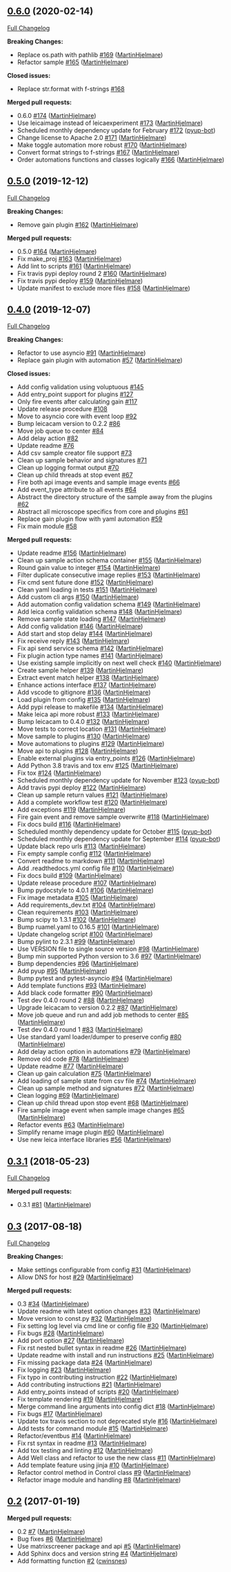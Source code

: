 ## [0.6.0](https://github.com/CellProfiling/cam_acq/tree/0.6.0) (2020-02-14)
[Full Changelog](https://github.com/CellProfiling/cam_acq/compare/0.5.0...0.6.0)

**Breaking Changes:**

- Replace os.path with pathlib [\#169](https://github.com/CellProfiling/cam_acq/pull/169) ([MartinHjelmare](https://github.com/MartinHjelmare))
- Refactor sample [\#165](https://github.com/CellProfiling/cam_acq/pull/165) ([MartinHjelmare](https://github.com/MartinHjelmare))

**Closed issues:**

- Replace str.format with f-strings [\#168](https://github.com/CellProfiling/cam_acq/issues/168)

**Merged pull requests:**

- 0.6.0 [\#174](https://github.com/CellProfiling/cam_acq/pull/174) ([MartinHjelmare](https://github.com/MartinHjelmare))
- Use leicaimage instead of leicaexperiment [\#173](https://github.com/CellProfiling/cam_acq/pull/173) ([MartinHjelmare](https://github.com/MartinHjelmare))
- Scheduled monthly dependency update for February [\#172](https://github.com/CellProfiling/cam_acq/pull/172) ([pyup-bot](https://github.com/pyup-bot))
- Change license to Apache 2.0 [\#171](https://github.com/CellProfiling/cam_acq/pull/171) ([MartinHjelmare](https://github.com/MartinHjelmare))
- Make toggle automation more robust [\#170](https://github.com/CellProfiling/cam_acq/pull/170) ([MartinHjelmare](https://github.com/MartinHjelmare))
- Convert format strings to f-strings [\#167](https://github.com/CellProfiling/cam_acq/pull/167) ([MartinHjelmare](https://github.com/MartinHjelmare))
- Order automations functions and classes logically [\#166](https://github.com/CellProfiling/cam_acq/pull/166) ([MartinHjelmare](https://github.com/MartinHjelmare))

## [0.5.0](https://github.com/CellProfiling/cam_acq/tree/0.5.0) (2019-12-12)
[Full Changelog](https://github.com/CellProfiling/cam_acq/compare/0.4.0...0.5.0)

**Breaking Changes:**

- Remove gain plugin [\#162](https://github.com/CellProfiling/cam_acq/pull/162) ([MartinHjelmare](https://github.com/MartinHjelmare))

**Merged pull requests:**

- 0.5.0 [\#164](https://github.com/CellProfiling/cam_acq/pull/164) ([MartinHjelmare](https://github.com/MartinHjelmare))
- Fix make\_proj [\#163](https://github.com/CellProfiling/cam_acq/pull/163) ([MartinHjelmare](https://github.com/MartinHjelmare))
- Add lint to scripts [\#161](https://github.com/CellProfiling/cam_acq/pull/161) ([MartinHjelmare](https://github.com/MartinHjelmare))
- Fix travis pypi deploy round 2 [\#160](https://github.com/CellProfiling/cam_acq/pull/160) ([MartinHjelmare](https://github.com/MartinHjelmare))
- Fix travis pypi deploy [\#159](https://github.com/CellProfiling/cam_acq/pull/159) ([MartinHjelmare](https://github.com/MartinHjelmare))
- Update manifest to exclude more files [\#158](https://github.com/CellProfiling/cam_acq/pull/158) ([MartinHjelmare](https://github.com/MartinHjelmare))

## [0.4.0](https://github.com/CellProfiling/cam_acq/tree/0.4.0) (2019-12-07)
[Full Changelog](https://github.com/CellProfiling/cam_acq/compare/0.3.1...0.4.0)

**Breaking Changes:**

- Refactor to use asyncio [\#91](https://github.com/CellProfiling/cam_acq/pull/91) ([MartinHjelmare](https://github.com/MartinHjelmare))
- Replace gain plugin with automation [\#57](https://github.com/CellProfiling/cam_acq/pull/57) ([MartinHjelmare](https://github.com/MartinHjelmare))

**Closed issues:**

- Add config validation using voluptuous [\#145](https://github.com/CellProfiling/cam_acq/issues/145)
- Add entry\_point support for plugins [\#127](https://github.com/CellProfiling/cam_acq/issues/127)
- Only fire events after calculating gain [\#117](https://github.com/CellProfiling/cam_acq/issues/117)
- Update release procedure [\#108](https://github.com/CellProfiling/cam_acq/issues/108)
- Move to asyncio core with event loop [\#92](https://github.com/CellProfiling/cam_acq/issues/92)
- Bump leicacam version to 0.2.2 [\#86](https://github.com/CellProfiling/cam_acq/issues/86)
- Move job queue to center [\#84](https://github.com/CellProfiling/cam_acq/issues/84)
- Add delay action [\#82](https://github.com/CellProfiling/cam_acq/issues/82)
- Update readme [\#76](https://github.com/CellProfiling/cam_acq/issues/76)
- Add csv sample creator file support [\#73](https://github.com/CellProfiling/cam_acq/issues/73)
- Clean up sample behavior and signatures [\#71](https://github.com/CellProfiling/cam_acq/issues/71)
- Clean up logging format output [\#70](https://github.com/CellProfiling/cam_acq/issues/70)
- Clean up child threads at stop event [\#67](https://github.com/CellProfiling/cam_acq/issues/67)
- Fire both api image events and sample image events [\#66](https://github.com/CellProfiling/cam_acq/issues/66)
- Add event\_type attribute to all events [\#64](https://github.com/CellProfiling/cam_acq/issues/64)
- Abstract the directory structure of the sample away from the plugins [\#62](https://github.com/CellProfiling/cam_acq/issues/62)
- Abstract all microscope specifics from core and plugins [\#61](https://github.com/CellProfiling/cam_acq/issues/61)
- Replace gain plugin flow with yaml automation [\#59](https://github.com/CellProfiling/cam_acq/issues/59)
- Fix main module [\#58](https://github.com/CellProfiling/cam_acq/issues/58)

**Merged pull requests:**

- Update readme [\#156](https://github.com/CellProfiling/cam_acq/pull/156) ([MartinHjelmare](https://github.com/MartinHjelmare))
- Clean up sample action schema container [\#155](https://github.com/CellProfiling/cam_acq/pull/155) ([MartinHjelmare](https://github.com/MartinHjelmare))
- Round gain value to integer [\#154](https://github.com/CellProfiling/cam_acq/pull/154) ([MartinHjelmare](https://github.com/MartinHjelmare))
- Filter duplicate consecutive image replies [\#153](https://github.com/CellProfiling/cam_acq/pull/153) ([MartinHjelmare](https://github.com/MartinHjelmare))
- Fix cmd sent future done [\#152](https://github.com/CellProfiling/cam_acq/pull/152) ([MartinHjelmare](https://github.com/MartinHjelmare))
- Clean yaml loading in tests [\#151](https://github.com/CellProfiling/cam_acq/pull/151) ([MartinHjelmare](https://github.com/MartinHjelmare))
- Add custom cli args [\#150](https://github.com/CellProfiling/cam_acq/pull/150) ([MartinHjelmare](https://github.com/MartinHjelmare))
- Add automation config validation schema [\#149](https://github.com/CellProfiling/cam_acq/pull/149) ([MartinHjelmare](https://github.com/MartinHjelmare))
- Add leica config validation schema [\#148](https://github.com/CellProfiling/cam_acq/pull/148) ([MartinHjelmare](https://github.com/MartinHjelmare))
- Remove sample state loading [\#147](https://github.com/CellProfiling/cam_acq/pull/147) ([MartinHjelmare](https://github.com/MartinHjelmare))
- Add config validation [\#146](https://github.com/CellProfiling/cam_acq/pull/146) ([MartinHjelmare](https://github.com/MartinHjelmare))
- Add start and stop delay [\#144](https://github.com/CellProfiling/cam_acq/pull/144) ([MartinHjelmare](https://github.com/MartinHjelmare))
- Fix receive reply [\#143](https://github.com/CellProfiling/cam_acq/pull/143) ([MartinHjelmare](https://github.com/MartinHjelmare))
- Fix api send service schema [\#142](https://github.com/CellProfiling/cam_acq/pull/142) ([MartinHjelmare](https://github.com/MartinHjelmare))
- Fix plugin action type names [\#141](https://github.com/CellProfiling/cam_acq/pull/141) ([MartinHjelmare](https://github.com/MartinHjelmare))
- Use existing sample implicitly on next well check [\#140](https://github.com/CellProfiling/cam_acq/pull/140) ([MartinHjelmare](https://github.com/MartinHjelmare))
- Create sample helper [\#139](https://github.com/CellProfiling/cam_acq/pull/139) ([MartinHjelmare](https://github.com/MartinHjelmare))
- Extract event match helper [\#138](https://github.com/CellProfiling/cam_acq/pull/138) ([MartinHjelmare](https://github.com/MartinHjelmare))
- Enhance actions interface [\#137](https://github.com/CellProfiling/cam_acq/pull/137) ([MartinHjelmare](https://github.com/MartinHjelmare))
- Add vscode to gitignore [\#136](https://github.com/CellProfiling/cam_acq/pull/136) ([MartinHjelmare](https://github.com/MartinHjelmare))
- Load plugin from config [\#135](https://github.com/CellProfiling/cam_acq/pull/135) ([MartinHjelmare](https://github.com/MartinHjelmare))
- Add pypi release to makefile [\#134](https://github.com/CellProfiling/cam_acq/pull/134) ([MartinHjelmare](https://github.com/MartinHjelmare))
- Make leica api more robust [\#133](https://github.com/CellProfiling/cam_acq/pull/133) ([MartinHjelmare](https://github.com/MartinHjelmare))
- Bump leicacam to 0.4.0 [\#132](https://github.com/CellProfiling/cam_acq/pull/132) ([MartinHjelmare](https://github.com/MartinHjelmare))
- Move tests to correct location [\#131](https://github.com/CellProfiling/cam_acq/pull/131) ([MartinHjelmare](https://github.com/MartinHjelmare))
- Move sample to plugins [\#130](https://github.com/CellProfiling/cam_acq/pull/130) ([MartinHjelmare](https://github.com/MartinHjelmare))
- Move automations to plugins [\#129](https://github.com/CellProfiling/cam_acq/pull/129) ([MartinHjelmare](https://github.com/MartinHjelmare))
- Move api to plugins [\#128](https://github.com/CellProfiling/cam_acq/pull/128) ([MartinHjelmare](https://github.com/MartinHjelmare))
- Enable external plugins via entry\_points [\#126](https://github.com/CellProfiling/cam_acq/pull/126) ([MartinHjelmare](https://github.com/MartinHjelmare))
- Add Python 3.8 travis and tox env [\#125](https://github.com/CellProfiling/cam_acq/pull/125) ([MartinHjelmare](https://github.com/MartinHjelmare))
- Fix tox [\#124](https://github.com/CellProfiling/cam_acq/pull/124) ([MartinHjelmare](https://github.com/MartinHjelmare))
- Scheduled monthly dependency update for November [\#123](https://github.com/CellProfiling/cam_acq/pull/123) ([pyup-bot](https://github.com/pyup-bot))
- Add travis pypi deploy [\#122](https://github.com/CellProfiling/cam_acq/pull/122) ([MartinHjelmare](https://github.com/MartinHjelmare))
- Clean up sample return values [\#121](https://github.com/CellProfiling/cam_acq/pull/121) ([MartinHjelmare](https://github.com/MartinHjelmare))
- Add a complete workflow test [\#120](https://github.com/CellProfiling/cam_acq/pull/120) ([MartinHjelmare](https://github.com/MartinHjelmare))
- Add exceptions [\#119](https://github.com/CellProfiling/cam_acq/pull/119) ([MartinHjelmare](https://github.com/MartinHjelmare))
- Fire gain event and remove sample overwrite [\#118](https://github.com/CellProfiling/cam_acq/pull/118) ([MartinHjelmare](https://github.com/MartinHjelmare))
- Fix docs build [\#116](https://github.com/CellProfiling/cam_acq/pull/116) ([MartinHjelmare](https://github.com/MartinHjelmare))
- Scheduled monthly dependency update for October [\#115](https://github.com/CellProfiling/cam_acq/pull/115) ([pyup-bot](https://github.com/pyup-bot))
- Scheduled monthly dependency update for September [\#114](https://github.com/CellProfiling/cam_acq/pull/114) ([pyup-bot](https://github.com/pyup-bot))
- Update black repo urls [\#113](https://github.com/CellProfiling/cam_acq/pull/113) ([MartinHjelmare](https://github.com/MartinHjelmare))
- Fix empty sample config [\#112](https://github.com/CellProfiling/cam_acq/pull/112) ([MartinHjelmare](https://github.com/MartinHjelmare))
- Convert readme to markdown [\#111](https://github.com/CellProfiling/cam_acq/pull/111) ([MartinHjelmare](https://github.com/MartinHjelmare))
- Add .readthedocs.yml config file [\#110](https://github.com/CellProfiling/cam_acq/pull/110) ([MartinHjelmare](https://github.com/MartinHjelmare))
- Fix docs build [\#109](https://github.com/CellProfiling/cam_acq/pull/109) ([MartinHjelmare](https://github.com/MartinHjelmare))
- Update release procedure [\#107](https://github.com/CellProfiling/cam_acq/pull/107) ([MartinHjelmare](https://github.com/MartinHjelmare))
- Bump pydocstyle to 4.0.1 [\#106](https://github.com/CellProfiling/cam_acq/pull/106) ([MartinHjelmare](https://github.com/MartinHjelmare))
- Fix image metadata [\#105](https://github.com/CellProfiling/cam_acq/pull/105) ([MartinHjelmare](https://github.com/MartinHjelmare))
- Add requirements\_dev.txt [\#104](https://github.com/CellProfiling/cam_acq/pull/104) ([MartinHjelmare](https://github.com/MartinHjelmare))
- Clean requirements [\#103](https://github.com/CellProfiling/cam_acq/pull/103) ([MartinHjelmare](https://github.com/MartinHjelmare))
- Bump scipy to 1.3.1 [\#102](https://github.com/CellProfiling/cam_acq/pull/102) ([MartinHjelmare](https://github.com/MartinHjelmare))
- Bump ruamel.yaml to 0.16.5 [\#101](https://github.com/CellProfiling/cam_acq/pull/101) ([MartinHjelmare](https://github.com/MartinHjelmare))
- Update changelog script [\#100](https://github.com/CellProfiling/cam_acq/pull/100) ([MartinHjelmare](https://github.com/MartinHjelmare))
- Bump pylint to 2.3.1 [\#99](https://github.com/CellProfiling/cam_acq/pull/99) ([MartinHjelmare](https://github.com/MartinHjelmare))
- Use VERSION file to single source version [\#98](https://github.com/CellProfiling/cam_acq/pull/98) ([MartinHjelmare](https://github.com/MartinHjelmare))
- Bump min supported Python version to 3.6 [\#97](https://github.com/CellProfiling/cam_acq/pull/97) ([MartinHjelmare](https://github.com/MartinHjelmare))
- Bump dependencies [\#96](https://github.com/CellProfiling/cam_acq/pull/96) ([MartinHjelmare](https://github.com/MartinHjelmare))
- Add pyup [\#95](https://github.com/CellProfiling/cam_acq/pull/95) ([MartinHjelmare](https://github.com/MartinHjelmare))
- Bump pytest and pytest-asyncio [\#94](https://github.com/CellProfiling/cam_acq/pull/94) ([MartinHjelmare](https://github.com/MartinHjelmare))
- Add template functions [\#93](https://github.com/CellProfiling/cam_acq/pull/93) ([MartinHjelmare](https://github.com/MartinHjelmare))
- Add black code formatter [\#90](https://github.com/CellProfiling/cam_acq/pull/90) ([MartinHjelmare](https://github.com/MartinHjelmare))
- Test dev 0.4.0 round 2 [\#88](https://github.com/CellProfiling/cam_acq/pull/88) ([MartinHjelmare](https://github.com/MartinHjelmare))
- Upgrade leicacam to version 0.2.2 [\#87](https://github.com/CellProfiling/cam_acq/pull/87) ([MartinHjelmare](https://github.com/MartinHjelmare))
- Move job queue and run and add job methods to center [\#85](https://github.com/CellProfiling/cam_acq/pull/85) ([MartinHjelmare](https://github.com/MartinHjelmare))
- Test dev 0.4.0 round 1 [\#83](https://github.com/CellProfiling/cam_acq/pull/83) ([MartinHjelmare](https://github.com/MartinHjelmare))
- Use standard yaml loader/dumper to preserve config [\#80](https://github.com/CellProfiling/cam_acq/pull/80) ([MartinHjelmare](https://github.com/MartinHjelmare))
- Add delay action option in automations [\#79](https://github.com/CellProfiling/cam_acq/pull/79) ([MartinHjelmare](https://github.com/MartinHjelmare))
- Remove old code [\#78](https://github.com/CellProfiling/cam_acq/pull/78) ([MartinHjelmare](https://github.com/MartinHjelmare))
- Update readme [\#77](https://github.com/CellProfiling/cam_acq/pull/77) ([MartinHjelmare](https://github.com/MartinHjelmare))
- Clean up gain calculation [\#75](https://github.com/CellProfiling/cam_acq/pull/75) ([MartinHjelmare](https://github.com/MartinHjelmare))
- Add loading of sample state from csv file [\#74](https://github.com/CellProfiling/cam_acq/pull/74) ([MartinHjelmare](https://github.com/MartinHjelmare))
- Clean up sample method and signatures [\#72](https://github.com/CellProfiling/cam_acq/pull/72) ([MartinHjelmare](https://github.com/MartinHjelmare))
- Clean logging [\#69](https://github.com/CellProfiling/cam_acq/pull/69) ([MartinHjelmare](https://github.com/MartinHjelmare))
- Clean up child thread upon stop event [\#68](https://github.com/CellProfiling/cam_acq/pull/68) ([MartinHjelmare](https://github.com/MartinHjelmare))
- Fire sample image event when sample image changes [\#65](https://github.com/CellProfiling/cam_acq/pull/65) ([MartinHjelmare](https://github.com/MartinHjelmare))
- Refactor events [\#63](https://github.com/CellProfiling/cam_acq/pull/63) ([MartinHjelmare](https://github.com/MartinHjelmare))
- Simplify rename image plugin [\#60](https://github.com/CellProfiling/cam_acq/pull/60) ([MartinHjelmare](https://github.com/MartinHjelmare))
- Use new leica interface libraries [\#56](https://github.com/CellProfiling/cam_acq/pull/56) ([MartinHjelmare](https://github.com/MartinHjelmare))

## [0.3.1](https://github.com/CellProfiling/cam_acq/tree/0.3.1) (2018-05-23)
[Full Changelog](https://github.com/CellProfiling/cam_acq/compare/0.3...0.3.1)

**Merged pull requests:**

- 0.3.1 [\#81](https://github.com/CellProfiling/cam_acq/pull/81) ([MartinHjelmare](https://github.com/MartinHjelmare))

## [0.3](https://github.com/CellProfiling/cam_acq/tree/0.3) (2017-08-18)
[Full Changelog](https://github.com/CellProfiling/cam_acq/compare/0.2...0.3)

**Breaking Changes:**

- Make settings configurable from config [\#31](https://github.com/CellProfiling/cam_acq/pull/31) ([MartinHjelmare](https://github.com/MartinHjelmare))
- Allow DNS for host [\#29](https://github.com/CellProfiling/cam_acq/pull/29) ([MartinHjelmare](https://github.com/MartinHjelmare))

**Merged pull requests:**

- 0.3 [\#34](https://github.com/CellProfiling/cam_acq/pull/34) ([MartinHjelmare](https://github.com/MartinHjelmare))
- Update readme with latest option changes [\#33](https://github.com/CellProfiling/cam_acq/pull/33) ([MartinHjelmare](https://github.com/MartinHjelmare))
- Move version to const.py [\#32](https://github.com/CellProfiling/cam_acq/pull/32) ([MartinHjelmare](https://github.com/MartinHjelmare))
- Fix setting log level via cmd line or config file [\#30](https://github.com/CellProfiling/cam_acq/pull/30) ([MartinHjelmare](https://github.com/MartinHjelmare))
- Fix bugs [\#28](https://github.com/CellProfiling/cam_acq/pull/28) ([MartinHjelmare](https://github.com/MartinHjelmare))
- Add port option [\#27](https://github.com/CellProfiling/cam_acq/pull/27) ([MartinHjelmare](https://github.com/MartinHjelmare))
- Fix rst nested bullet syntax in readme [\#26](https://github.com/CellProfiling/cam_acq/pull/26) ([MartinHjelmare](https://github.com/MartinHjelmare))
- Update readme with install and run instructions [\#25](https://github.com/CellProfiling/cam_acq/pull/25) ([MartinHjelmare](https://github.com/MartinHjelmare))
- Fix missing package data [\#24](https://github.com/CellProfiling/cam_acq/pull/24) ([MartinHjelmare](https://github.com/MartinHjelmare))
- Fix logging [\#23](https://github.com/CellProfiling/cam_acq/pull/23) ([MartinHjelmare](https://github.com/MartinHjelmare))
- Fix typo in contributing instruction [\#22](https://github.com/CellProfiling/cam_acq/pull/22) ([MartinHjelmare](https://github.com/MartinHjelmare))
- Add contributing instructions [\#21](https://github.com/CellProfiling/cam_acq/pull/21) ([MartinHjelmare](https://github.com/MartinHjelmare))
- Add entry\_points instead of scripts [\#20](https://github.com/CellProfiling/cam_acq/pull/20) ([MartinHjelmare](https://github.com/MartinHjelmare))
- Fix template rendering [\#19](https://github.com/CellProfiling/cam_acq/pull/19) ([MartinHjelmare](https://github.com/MartinHjelmare))
- Merge command line arguments into config dict [\#18](https://github.com/CellProfiling/cam_acq/pull/18) ([MartinHjelmare](https://github.com/MartinHjelmare))
- Fix bugs [\#17](https://github.com/CellProfiling/cam_acq/pull/17) ([MartinHjelmare](https://github.com/MartinHjelmare))
- Update tox travis section to not deprecated style [\#16](https://github.com/CellProfiling/cam_acq/pull/16) ([MartinHjelmare](https://github.com/MartinHjelmare))
- Add tests for command module [\#15](https://github.com/CellProfiling/cam_acq/pull/15) ([MartinHjelmare](https://github.com/MartinHjelmare))
- Refactor/eventbus [\#14](https://github.com/CellProfiling/cam_acq/pull/14) ([MartinHjelmare](https://github.com/MartinHjelmare))
- Fix rst syntax in readme [\#13](https://github.com/CellProfiling/cam_acq/pull/13) ([MartinHjelmare](https://github.com/MartinHjelmare))
- Add tox testing and linting [\#12](https://github.com/CellProfiling/cam_acq/pull/12) ([MartinHjelmare](https://github.com/MartinHjelmare))
- Add Well class and refactor to use the new class [\#11](https://github.com/CellProfiling/cam_acq/pull/11) ([MartinHjelmare](https://github.com/MartinHjelmare))
- Add template feature using jinja [\#10](https://github.com/CellProfiling/cam_acq/pull/10) ([MartinHjelmare](https://github.com/MartinHjelmare))
- Refactor control method in Control class [\#9](https://github.com/CellProfiling/cam_acq/pull/9) ([MartinHjelmare](https://github.com/MartinHjelmare))
- Refactor image module and handling [\#8](https://github.com/CellProfiling/cam_acq/pull/8) ([MartinHjelmare](https://github.com/MartinHjelmare))

## [0.2](https://github.com/CellProfiling/cam_acq/tree/0.2) (2017-01-19)
**Merged pull requests:**

- 0.2 [\#7](https://github.com/CellProfiling/cam_acq/pull/7) ([MartinHjelmare](https://github.com/MartinHjelmare))
- Bug fixes [\#6](https://github.com/CellProfiling/cam_acq/pull/6) ([MartinHjelmare](https://github.com/MartinHjelmare))
- Use matrixscreener package and api [\#5](https://github.com/CellProfiling/cam_acq/pull/5) ([MartinHjelmare](https://github.com/MartinHjelmare))
- Add Sphinx docs and version string [\#4](https://github.com/CellProfiling/cam_acq/pull/4) ([MartinHjelmare](https://github.com/MartinHjelmare))
- Add formatting function [\#2](https://github.com/CellProfiling/cam_acq/pull/2) ([cwinsnes](https://github.com/cwinsnes))
